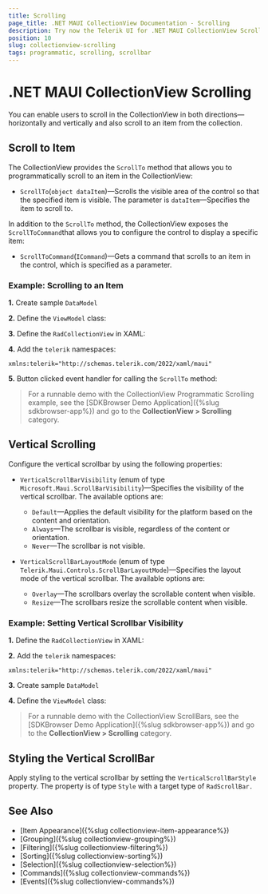 ```yaml
---
title: Scrolling
page_title: .NET MAUI CollectionView Documentation - Scrolling
description: Try now the Telerik UI for .NET MAUI CollectionView Scrolling options like the Vertical Scrollbar and programmatic scrolling with the ScrollTo method.
position: 10
slug: collectionview-scrolling
tags: programmatic, scrolling, scrollbar
---
```


# .NET MAUI CollectionView Scrolling

You can enable users to scroll in the CollectionView in both directions&mdash;horizontally and vertically and also scroll to an item from the collection. 

## Scroll to Item

The CollectionView provides the `ScrollTo` method that allows you to programmatically scroll to an item in the CollectionView:

* `ScrollTo`(`object dataItem`)&mdash;Scrolls the visible area of the control so that the specified item is visible. The parameter is `dataItem`&mdash;Specifies the item to scroll to.

In addition to the `ScrollTo` method, the CollectionView exposes the `ScrollToCommand`that allows you to configure the control to display a specific item:

* `ScrollToCommand`(`ICommand`)&mdash;Gets a command that scrolls to an item in the control, which is specified as a parameter.

### Example: Scrolling to an Item

**1.** Create sample `DataModel`

<snippet id='collectionview-datamodel' />

**2.** Define the `ViewModel` class:

<snippet id='collectionview-viewmodel' />

**3.** Define the `RadCollectionView` in XAML:

<snippet id='collectionview-programmatic-scrolling-xaml'/>

**4.** Add the `telerik` namespaces:

```XAML
xmlns:telerik="http://schemas.telerik.com/2022/xaml/maui"
```

**5.** Button clicked event handler for calling the `ScrollTo` method:

<snippet id='collectionview-programmatic-scrolling'/>

> For a runnable demo with the CollectionView Programmatic Scrolling example, see the [SDKBrowser Demo Application]({%slug sdkbrowser-app%}) and go to the **CollectionView > Scrolling** category.

## Vertical Scrolling

Configure the vertical scrollbar by using the following properties:

* `VerticalScrollBarVisibility` (enum of type `Microsoft.Maui.ScrollBarVisibility`)&mdash;Specifies the visibility of the vertical scrollbar. The available options are: 
	* `Default`&mdash;Applies the default visibility for the platform based on the content and orientation.
	* `Always`&mdash;The scrollbar is visible, regardless of the content or orientation.
	* `Never`&mdash;The scrollbar is not visible.


* `VerticalScrollBarLayoutMode` (enum of type `Telerik.Maui.Controls.ScrollBarLayoutMode`)&mdash;Specifies the layout mode of the vertical scrollbar. The available options are: 
	* `Overlay`&mdash;The scrollbars overlay the scrollable content when visible.
	* `Resize`&mdash;The scrollbars resize the scrollable content when visible.

### Example: Setting Vertical Scrollbar Visibility

**1.** Define the `RadCollectionView` in XAML:

<snippet id='collectionview-scrollbars'/>

**2.** Add the `telerik` namespaces:

```XAML
xmlns:telerik="http://schemas.telerik.com/2022/xaml/maui"
```

**3.** Create sample `DataModel`

<snippet id='collectionview-datamodel' />

**4.** Define the `ViewModel` class:

<snippet id='collectionview-viewmodel' />

> For a runnable demo with the CollectionView ScrollBars, see the [SDKBrowser Demo Application]({%slug sdkbrowser-app%}) and go to the **CollectionView > Scrolling** category.

## Styling the Vertical ScrollBar

Apply styling to the vertical scrollbar by setting the `VerticalScrollBarStyle` property. The property is of type `Style` with a target type of `RadScrollBar.`

## See Also

- [Item Appearance]({%slug collectionview-item-appearance%})
- [Grouping]({%slug collectionview-grouping%})
- [Filtering]({%slug collectionview-filtering%})
- [Sorting]({%slug collectionview-sorting%})
- [Selection]({%slug collectionview-selection%})
- [Commands]({%slug collectionview-commands%})
- [Events]({%slug collectionview-commands%})

